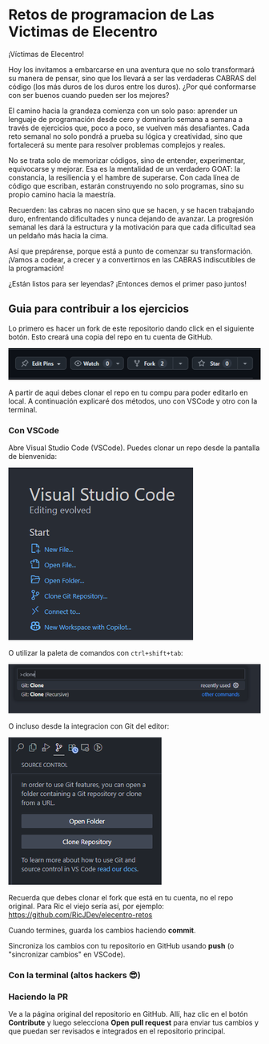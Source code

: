 # Retos de programacion de Las Victimas de Elecentro

¡Víctimas de Elecentro!

Hoy los invitamos a embarcarse en una aventura que no solo transformará su manera de pensar, sino que los llevará a ser las verdaderas CABRAS del código (los más duros de los duros entre los duros). ¿Por qué conformarse con ser buenos cuando pueden ser los mejores?

El camino hacia la grandeza comienza con un solo paso: aprender un lenguaje de programación desde cero y dominarlo semana a semana a través de ejercicios que, poco a poco, se vuelven más desafiantes. Cada reto semanal no solo pondrá a prueba su lógica y creatividad, sino que fortalecerá su mente para resolver problemas complejos y reales.

No se trata solo de memorizar códigos, sino de entender, experimentar, equivocarse y mejorar. Esa es la mentalidad de un verdadero GOAT: la constancia, la resiliencia y el hambre de superarse. Con cada línea de código que escriban, estarán construyendo no solo programas, sino su propio camino hacia la maestría.

Recuerden: las cabras no nacen sino que se hacen, y se hacen trabajando duro, enfrentando dificultades y nunca dejando de avanzar. La progresión semanal les dará la estructura y la motivación para que cada dificultad sea un peldaño más hacia la cima.

Así que prepárense, porque está a punto de comenzar su transformación. ¡Vamos a codear, a crecer y a convertirnos en las CABRAS indiscutibles de la programación!

¿Están listos para ser leyendas? ¡Entonces demos el primer paso juntos!

## Guia para contribuir a los ejercicios

Lo primero es hacer un fork de este repositorio dando click en el siguiente botón. Esto creará una copia del repo en tu cuenta de GitHub.

![botón de fork](./images/fork-button.png)

A partir de aqui debes clonar el repo en tu compu para poder editarlo en local. A continuación explicaré dos métodos, uno con VSCode y otro con la terminal.

### Con VSCode

Abre Visual Studio Code (VSCode). Puedes clonar un repo desde la pantalla de bienvenida:

![clonar en pantalla de bienvenida](./images/vscode-1.png)

O utilizar la paleta de comandos con `ctrl+shift+tab`:

![clonar con paleta de comandos](./images/vscode-2.png)

O incluso desde la integracion con Git del editor:

![clonar con integracion](./images/vscode-3.png)

Recuerda que debes clonar el fork que está en tu cuenta, no el repo original. Para Ric el viejo sería así, por ejemplo: https://github.com/RicJDev/elecentro-retos

Cuando termines, guarda los cambios haciendo **commit**.

Sincroniza los cambios con tu repositorio en GitHub usando **push** (o "sincronizar cambios" en VSCode).

### Con la terminal (altos hackers 😎)

### Haciendo la PR

Ve a la página original del repositorio en GitHub. Allí, haz clic en el botón **Contribute** y luego selecciona **Open pull request** para enviar tus cambios y que puedan ser revisados e integrados en el repositorio principal.

